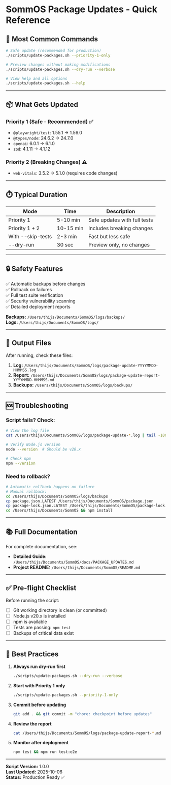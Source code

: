 # SommOS Package Updates - Quick Reference

## 🚀 Most Common Commands

```bash
# Safe update (recommended for production)
./scripts/update-packages.sh --priority-1-only

# Preview changes without making modifications
./scripts/update-packages.sh --dry-run --verbose

# View help and all options
./scripts/update-packages.sh --help
```

---

## 📦 What Gets Updated

### Priority 1 (Safe - Recommended) ✅
- `@playwright/test`: 1.55.1 → 1.56.0
- `@types/node`: 24.6.2 → 24.7.0
- `openai`: 6.0.1 → 6.1.0
- `zod`: 4.1.11 → 4.1.12

### Priority 2 (Breaking Changes) ⚠️
- `web-vitals`: 3.5.2 → 5.1.0 (requires code changes)

---

## ⏱️ Typical Duration

| Mode | Time | Description |
|------|------|-------------|
| Priority 1 | 5-10 min | Safe updates with full tests |
| Priority 1 + 2 | 10-15 min | Includes breaking changes |
| With --skip-tests | 2-3 min | Fast but less safe |
| --dry-run | 30 sec | Preview only, no changes |

---

## 🔒 Safety Features

✅ Automatic backups before changes  
✅ Rollback on failures  
✅ Full test suite verification  
✅ Security vulnerability scanning  
✅ Detailed deployment reports  

**Backups:** `/Users/thijs/Documents/SommOS/logs/backups/`  
**Logs:** `/Users/thijs/Documents/SommOS/logs/`

---

## 📝 Output Files

After running, check these files:

1. **Log:** `/Users/thijs/Documents/SommOS/logs/package-update-YYYYMMDD-HHMMSS.log`
2. **Report:** `/Users/thijs/Documents/SommOS/logs/package-update-report-YYYYMMDD-HHMMSS.md`
3. **Backups:** `/Users/thijs/Documents/SommOS/logs/backups/`

---

## 🆘 Troubleshooting

### Script fails? Check:
```bash
# View the log file
cat /Users/thijs/Documents/SommOS/logs/package-update-*.log | tail -100

# Verify Node.js version
node --version  # Should be v20.x

# Check npm
npm --version
```

### Need to rollback?
```bash
# Automatic rollback happens on failure
# Manual rollback:
cd /Users/thijs/Documents/SommOS/logs/backups
cp package.json.LATEST /Users/thijs/Documents/SommOS/package.json
cp package-lock.json.LATEST /Users/thijs/Documents/SommOS/package-lock.json
cd /Users/thijs/Documents/SommOS && npm install
```

---

## 📚 Full Documentation

For complete documentation, see:
- **Detailed Guide:** `/Users/thijs/Documents/SommOS/docs/PACKAGE_UPDATES.md`
- **Project README:** `/Users/thijs/Documents/SommOS/README.md`

---

## ✅ Pre-flight Checklist

Before running the script:

- [ ] Git working directory is clean (or committed)
- [ ] Node.js v20.x is installed
- [ ] npm is available
- [ ] Tests are passing: `npm test`
- [ ] Backups of critical data exist

---

## 🎯 Best Practices

1. **Always run dry-run first**
   ```bash
   ./scripts/update-packages.sh --dry-run --verbose
   ```

2. **Start with Priority 1 only**
   ```bash
   ./scripts/update-packages.sh --priority-1-only
   ```

3. **Commit before updating**
   ```bash
   git add . && git commit -m "chore: checkpoint before updates"
   ```

4. **Review the report**
   ```bash
   cat /Users/thijs/Documents/SommOS/logs/package-update-report-*.md
   ```

5. **Monitor after deployment**
   ```bash
   npm test && npm run test:e2e
   ```

---

**Script Version:** 1.0.0  
**Last Updated:** 2025-10-06  
**Status:** Production Ready ✅
